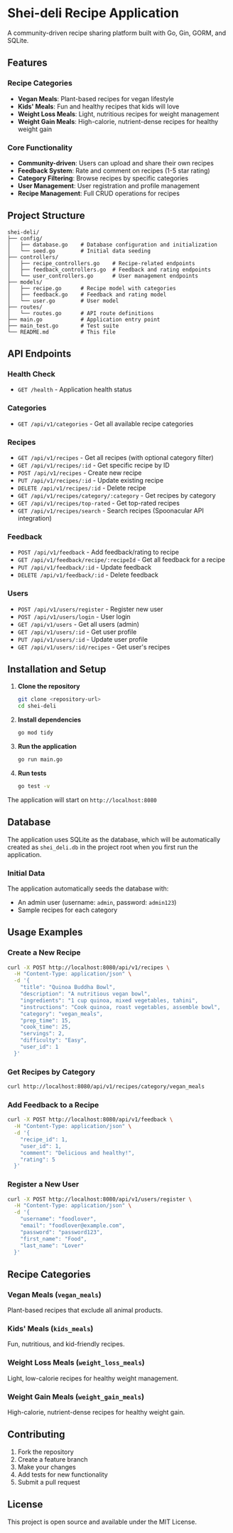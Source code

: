# Shei-deli Recipe Application

A community-driven recipe sharing platform built with Go, Gin, GORM, and SQLite.

## Features

### Recipe Categories
- **Vegan Meals**: Plant-based recipes for vegan lifestyle
- **Kids' Meals**: Fun and healthy recipes that kids will love
- **Weight Loss Meals**: Light, nutritious recipes for weight management
- **Weight Gain Meals**: High-calorie, nutrient-dense recipes for healthy weight gain

### Core Functionality
- **Community-driven**: Users can upload and share their own recipes
- **Feedback System**: Rate and comment on recipes (1-5 star rating)
- **Category Filtering**: Browse recipes by specific categories
- **User Management**: User registration and profile management
- **Recipe Management**: Full CRUD operations for recipes

## Project Structure

```
shei-deli/
├── config/
│   ├── database.go    # Database configuration and initialization
│   └── seed.go        # Initial data seeding
├── controllers/
│   ├── recipe_controllers.go    # Recipe-related endpoints
│   ├── feedback_controllers.go  # Feedback and rating endpoints
│   └── user_controllers.go      # User management endpoints
├── models/
│   ├── recipe.go      # Recipe model with categories
│   ├── feedback.go    # Feedback and rating model
│   └── user.go        # User model
├── routes/
│   └── routes.go      # API route definitions
├── main.go            # Application entry point
├── main_test.go       # Test suite
└── README.md          # This file
```

## API Endpoints

### Health Check
- `GET /health` - Application health status

### Categories
- `GET /api/v1/categories` - Get all available recipe categories

### Recipes
- `GET /api/v1/recipes` - Get all recipes (with optional category filter)
- `GET /api/v1/recipes/:id` - Get specific recipe by ID
- `POST /api/v1/recipes` - Create new recipe
- `PUT /api/v1/recipes/:id` - Update existing recipe
- `DELETE /api/v1/recipes/:id` - Delete recipe
- `GET /api/v1/recipes/category/:category` - Get recipes by category
- `GET /api/v1/recipes/top-rated` - Get top-rated recipes
- `GET /api/v1/recipes/search` - Search recipes (Spoonacular API integration)

### Feedback
- `POST /api/v1/feedback` - Add feedback/rating to recipe
- `GET /api/v1/feedback/recipe/:recipeId` - Get all feedback for a recipe
- `PUT /api/v1/feedback/:id` - Update feedback
- `DELETE /api/v1/feedback/:id` - Delete feedback

### Users
- `POST /api/v1/users/register` - Register new user
- `POST /api/v1/users/login` - User login
- `GET /api/v1/users` - Get all users (admin)
- `GET /api/v1/users/:id` - Get user profile
- `PUT /api/v1/users/:id` - Update user profile
- `GET /api/v1/users/:id/recipes` - Get user's recipes

## Installation and Setup

1. **Clone the repository**
   ```bash
   git clone <repository-url>
   cd shei-deli
   ```

2. **Install dependencies**
   ```bash
   go mod tidy
   ```

3. **Run the application**
   ```bash
   go run main.go
   ```

4. **Run tests**
   ```bash
   go test -v
   ```

The application will start on `http://localhost:8080`

## Database

The application uses SQLite as the database, which will be automatically created as `shei_deli.db` in the project root when you first run the application.

### Initial Data

The application automatically seeds the database with:
- An admin user (username: `admin`, password: `admin123`)
- Sample recipes for each category

## Usage Examples

### Create a New Recipe
```bash
curl -X POST http://localhost:8080/api/v1/recipes \
  -H "Content-Type: application/json" \
  -d '{
    "title": "Quinoa Buddha Bowl",
    "description": "A nutritious vegan bowl",
    "ingredients": "1 cup quinoa, mixed vegetables, tahini",
    "instructions": "Cook quinoa, roast vegetables, assemble bowl",
    "category": "vegan_meals",
    "prep_time": 15,
    "cook_time": 25,
    "servings": 2,
    "difficulty": "Easy",
    "user_id": 1
  }'
```

### Get Recipes by Category
```bash
curl http://localhost:8080/api/v1/recipes/category/vegan_meals
```

### Add Feedback to a Recipe
```bash
curl -X POST http://localhost:8080/api/v1/feedback \
  -H "Content-Type: application/json" \
  -d '{
    "recipe_id": 1,
    "user_id": 1,
    "comment": "Delicious and healthy!",
    "rating": 5
  }'
```

### Register a New User
```bash
curl -X POST http://localhost:8080/api/v1/users/register \
  -H "Content-Type: application/json" \
  -d '{
    "username": "foodlover",
    "email": "foodlover@example.com",
    "password": "password123",
    "first_name": "Food",
    "last_name": "Lover"
  }'
```

## Recipe Categories

### Vegan Meals (`vegan_meals`)
Plant-based recipes that exclude all animal products.

### Kids' Meals (`kids_meals`)
Fun, nutritious, and kid-friendly recipes.

### Weight Loss Meals (`weight_loss_meals`)
Light, low-calorie recipes for healthy weight management.

### Weight Gain Meals (`weight_gain_meals`)
High-calorie, nutrient-dense recipes for healthy weight gain.

## Contributing

1. Fork the repository
2. Create a feature branch
3. Make your changes
4. Add tests for new functionality
5. Submit a pull request

## License

This project is open source and available under the MIT License.
